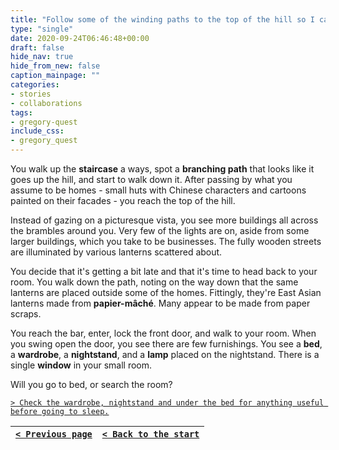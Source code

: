 ```yaml
---
title: "Follow some of the winding paths to the top of the hill so I can see what's around and get a good view of the town."
type: "single"
date: 2020-09-24T06:46:48+00:00
draft: false
hide_nav: true
hide_from_new: false
caption_mainpage: ""
categories:
- stories
- collaborations
tags:
- gregory-quest
include_css:
- gregory_quest
---
```


You walk up the **staircase** a ways, spot a **branching path** that looks like it goes up the hill, and start to walk down it. After passing by what you assume to be homes - small huts with Chinese characters and cartoons painted on their facades - you reach the top of the hill.

Instead of gazing on a picturesque vista, you see more buildings all across the brambles around you. Very few of the lights are on, aside from some larger buildings, which you take to be businesses. The fully wooden streets are illuminated by various lanterns scattered about.

You decide that it's getting a bit late and that it's time to head back to your room. You walk down the path, noting on the way down that the same lanterns are placed outside some of the homes. Fittingly, they're East Asian lanterns made from **papier-mâché**. Many appear to be made from paper scraps.

You reach the bar, enter, lock the front door, and walk to your room. When you swing open the door, you see there are few furnishings. You see a **bed**, a **wardrobe**, a **nightstand**, and a **lamp** placed on the nightstand. There is a single **window** in your small room.

Will you go to bed, or search the room?

[``> Check the wardrobe, nightstand and under the bed for anything useful before going to sleep.``](../68)

|[``< Previous page``](../66)|[``< Back to the start``](../)|
|---|---|